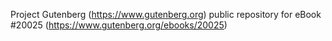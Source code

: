 Project Gutenberg (https://www.gutenberg.org) public repository for eBook #20025 (https://www.gutenberg.org/ebooks/20025)

